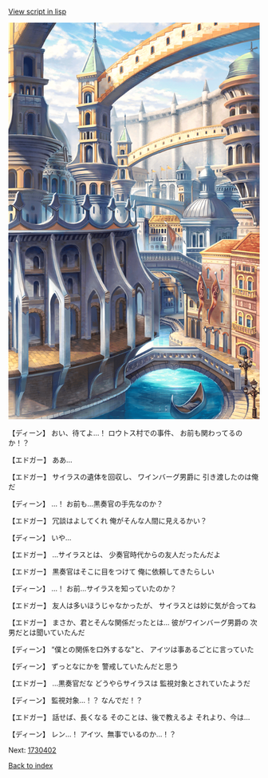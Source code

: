 [View script in lisp](../scripts/1730302.txt)

![006_town2.png](../images/backgrounds/006_town2.png)

【ディーン】
おい、待てよ…！
ロウトス村での事件、
お前も関わってるのか！？

【エドガー】
ああ…

【エドガー】
サイラスの遺体を回収し、
ワインバーグ男爵に
引き渡したのは俺だ

【ディーン】
…！
お前も…黒奏官の手先なのか？

【エドガー】
冗談はよしてくれ
俺がそんな人間に見えるかい？

【ディーン】
いや…

【エドガー】
…サイラスとは、
少奏官時代からの友人だったんだよ

【エドガー】
黒奏官はそこに目をつけて
俺に依頼してきたらしい

【ディーン】
…！
お前…サイラスを知っていたのか？

【エドガー】
友人は多いほうじゃなかったが、
サイラスとは妙に気が合ってね

【エドガー】
まさか、君とそんな関係だったとは…
彼がワインバーグ男爵の
次男だとは聞いていたんだ

【ディーン】
“僕との関係を口外するな”と、
アイツは事あるごとに言っていた

【ディーン】
ずっとなにかを
警戒していたんだと思う

【エドガー】
…黒奏官だな
どうやらサイラスは
監視対象とされていたようだ

【ディーン】
監視対象…！？
なんでだ！？

【エドガー】
話せば、長くなる
そのことは、後で教えるよ
それより、今は…

【ディーン】
レン…！
アイツ、無事でいるのか…！？


Next: [1730402](1730402.md)

[Back to index](index.md)

